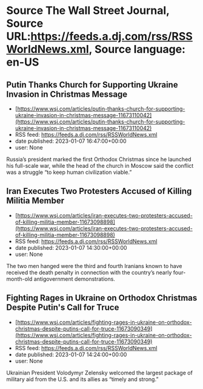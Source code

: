 # Source The Wall Street Journal, Source URL:https://feeds.a.dj.com/rss/RSSWorldNews.xml, Source language: en-US

## Putin Thanks Church for Supporting Ukraine Invasion in Christmas Message
 - [https://www.wsj.com/articles/putin-thanks-church-for-supporting-ukraine-invasion-in-christmas-message-11673110042](https://www.wsj.com/articles/putin-thanks-church-for-supporting-ukraine-invasion-in-christmas-message-11673110042)
 - RSS feed: https://feeds.a.dj.com/rss/RSSWorldNews.xml
 - date published: 2023-01-07 16:47:00+00:00
 - user: None

Russia’s president marked the first Orthodox Christmas since he launched his full-scale war, while the head of the church in Moscow said the conflict was a struggle “to keep human civilization viable.”

## Iran Executes Two Protesters Accused of Killing Militia Member
 - [https://www.wsj.com/articles/iran-executes-two-protesters-accused-of-killing-militia-member-11673098898](https://www.wsj.com/articles/iran-executes-two-protesters-accused-of-killing-militia-member-11673098898)
 - RSS feed: https://feeds.a.dj.com/rss/RSSWorldNews.xml
 - date published: 2023-01-07 14:30:00+00:00
 - user: None

The two men hanged were the third and fourth Iranians known to have received the death penalty in connection with the country’s nearly four-month-old antigovernment demonstrations.

## Fighting Rages in Ukraine on Orthodox Christmas Despite Putin's Call for Truce
 - [https://www.wsj.com/articles/fighting-rages-in-ukraine-on-orthodox-christmas-despite-putins-call-for-truce-11673090349](https://www.wsj.com/articles/fighting-rages-in-ukraine-on-orthodox-christmas-despite-putins-call-for-truce-11673090349)
 - RSS feed: https://feeds.a.dj.com/rss/RSSWorldNews.xml
 - date published: 2023-01-07 14:24:00+00:00
 - user: None

Ukrainian President Volodymyr Zelensky welcomed the largest package of military aid from the U.S. and its allies as “timely and strong.”
